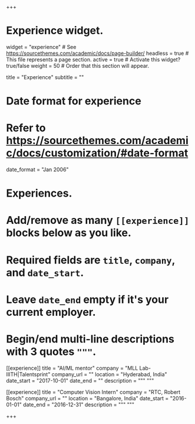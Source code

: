 +++
# Experience widget.
widget = "experience"  # See https://sourcethemes.com/academic/docs/page-builder/
headless = true  # This file represents a page section.
active = true  # Activate this widget? true/false
weight = 50  # Order that this section will appear.

title = "Experience"
subtitle = ""

# Date format for experience
#   Refer to https://sourcethemes.com/academic/docs/customization/#date-format
date_format = "Jan 2006"

# Experiences.
#   Add/remove as many `[[experience]]` blocks below as you like.
#   Required fields are `title`, `company`, and `date_start`.
#   Leave `date_end` empty if it's your current employer.
#   Begin/end multi-line descriptions with 3 quotes `"""`.
[[experience]]
  title = "AI/ML mentor"
  company = "MLL Lab-IIITH|Talentsprint"
  company_url = ""
  location = "Hyderabad, India"
  date_start = "2017-10-01"
  date_end = ""
  description = """
  """

[[experience]]
  title = "Computer Vision Intern"
  company = "RTC, Robert Bosch"
  company_url = ""
  location = "Bangalore, India"
  date_start = "2016-01-01"
  date_end = "2016-12-31"
  description = """
  """

+++





